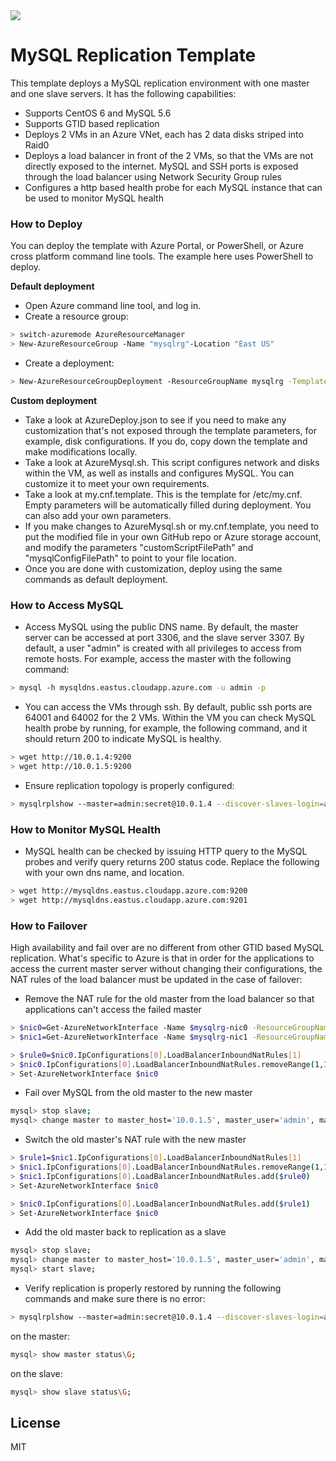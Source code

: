 <a href="https://portal.azure.com/#create/Microsoft.Template/uri/https%3A%2F%2Fraw.githubusercontent.com%2Fliupeirong%2Fazure-quickstart-templates%2Fmaster%2Fmysql-replication%2Fazuredeploy.json" target="_blank">
    <img src="http://azuredeploy.net/deploybutton.png"/>
</a>

# MySQL Replication Template

This template deploys a MySQL replication environment with one master and one slave servers.  It has the following capabilities:

- Supports CentOS 6 and MySQL 5.6
- Supports GTID based replication
- Deploys 2 VMs in an Azure VNet, each has 2 data disks striped into Raid0
- Deploys a load balancer in front of the 2 VMs, so that the VMs are not directly exposed to the internet.  MySQL and SSH ports is exposed through the load balancer using Network Security Group rules
- Configures a http based health probe for each MySQL instance that can be used to monitor MySQL health

### How to Deploy
You can deploy the template with Azure Portal, or PowerShell, or Azure cross platform command line tools.  The example here uses PowerShell to deploy.

**Default deployment**
* Open Azure command line tool, and log in.
* Create a resource group:
```sh
> switch-azuremode AzureResourceManager
> New-AzureResourceGroup -Name "mysqlrg"-Location "East US"
```
* Create a deployment:
```sh
> New-AzureResourceGroupDeployment -ResourceGroupName mysqlrg -TemplateFile .\azuredeploy.json -TemplateParameterFile .\azuredeploy-parameters.json
```
**Custom deployment**
* Take a look at AzureDeploy.json to see if you need to make any customization that's not exposed through the template parameters, for example, disk configurations.  If you do, copy down the template and make modifications locally.
* Take a look at AzureMysql.sh.  This script configures network and disks within the VM, as well as installs and configures MySQL. You can customize it to meet your own requirements.
* Take a look at my.cnf.template.  This is the template for /etc/my.cnf.  Empty parameters will be automatically filled during deployment.  You can also add your own parameters.
* If you make changes to AzureMysql.sh or my.cnf.template, you need to put the modified file in your own GitHub repo or Azure storage account, and modify the parameters "customScriptFilePath" and "mysqlConfigFilePath" to point to your file location.
* Once you are done with customization, deploy using the same commands as default deployment.

### How to Access MySQL
* Access MySQL using the public DNS name.  By default, the master server can be accessed at port 3306, and the slave server 3307.  By default, a user "admin" is created with all privileges to access from remote hosts. For example, access the master with the following command:
```sh
> mysql -h mysqldns.eastus.cloudapp.azure.com -u admin -p
```
* You can access the VMs through ssh.  By default, public ssh ports are 64001 and 64002 for the 2 VMs. Within the VM you can check MySQL health probe by running, for example, the following command, and it should return 200 to indicate MySQL is healthy.
```sh
> wget http://10.0.1.4:9200
> wget http://10.0.1.5:9200
```
* Ensure replication topology is properly configured:
```sh
> mysqlrplshow --master=admin:secret@10.0.1.4 --discover-slaves-login=admin:secret
```

### How to Monitor MySQL Health
* MySQL health can be checked by issuing HTTP query to the MySQL probes and verify query returns 200 status code.  Replace the following with your own dns name, and location.
```sh
> wget http://mysqldns.eastus.cloudapp.azure.com:9200
> wget http://mysqldns.eastus.cloudapp.azure.com:9201
```

### How to Failover
High availability and fail over are no different from other GTID based MySQL replication.  What's specific to Azure is that in order for the applications to access the current master server without changing their configurations, the NAT rules of the load balancer must be updated in the case of failover:
* Remove the NAT rule for the old master from the load balancer so that applications can't access the failed master
```sh
> $nic0=Get-AzureNetworkInterface -Name $mysqlrg-nic0 -ResourceGroupName mysqlrg
> $nic1=Get-AzureNetworkInterface -Name $mysqlrg-nic1 -ResourceGroupName mysqlrg

> $rule0=$nic0.IpConfigurations[0].LoadBalancerInboundNatRules[1]
> $nic0.IpConfigurations[0].LoadBalancerInboundNatRules.removeRange(1,1)
> Set-AzureNetworkInterface $nic0
```
* Fail over MySQL from the old master to the new master
```sh
mysql> stop slave;
mysql> change master to master_host='10.0.1.5', master_user='admin', master_password='secret', master_auto_position=1;
```
* Switch the old master's NAT rule with the new master
```sh
> $rule1=$nic1.IpConfigurations[0].LoadBalancerInboundNatRules[1]
> $nic1.IpConfigurations[0].LoadBalancerInboundNatRules.removeRange(1,1)
> $nic1.IpConfigurations[0].LoadBalancerInboundNatRules.add($rule0)
> Set-AzureNetworkInterface $nic0

> $nic0.IpConfigurations[0].LoadBalancerInboundNatRules.add($rule1)
> Set-AzureNetworkInterface $nic0
```
* Add the old master back to replication as a slave
```sh
mysql> stop slave;
mysql> change master to master_host='10.0.1.5', master_user='admin', master_password='secret', master_auto_position=1;
mysql> start slave;
```
* Verify replication is properly restored by running the following commands and make sure there is no error:
```sh
> mysqlrplshow --master=admin:secret@10.0.1.4 --discover-slaves-login=admin:secret
```
on the master:
```sh
mysql> show master status\G;
```
on the slave:
```sh
mysql> show slave status\G;
```


License
----

MIT


